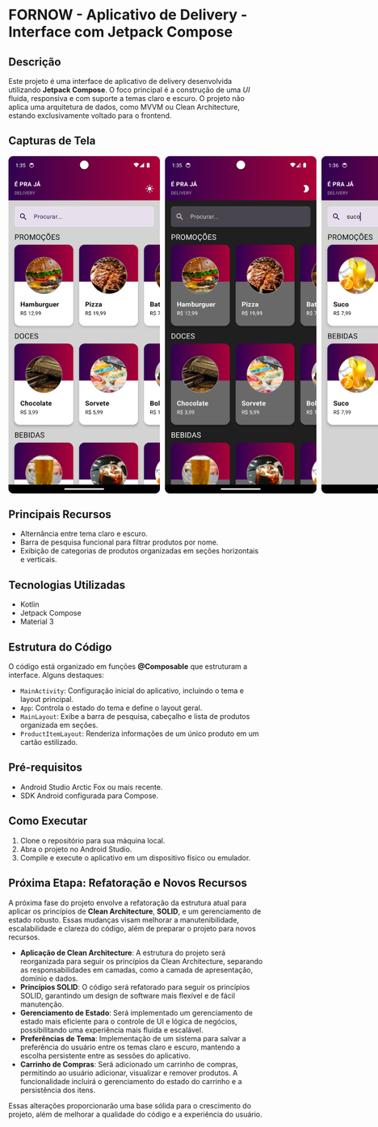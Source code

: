 # FORNOW - Aplicativo de Delivery - Interface com Jetpack Compose

<h2>Descrição</h2>
<p>
Este projeto é uma interface de aplicativo de delivery desenvolvida utilizando
<strong>Jetpack Compose</strong>. O foco principal é a construção de uma
<em>UI</em> fluida, responsiva e com suporte a temas claro e escuro.
O projeto não aplica uma arquitetura de dados, como MVVM ou Clean Architecture,
estando exclusivamente voltado para o frontend.
</p>

<h2>Capturas de Tela</h2>

<div style="display: flex; gap: 10px;">
  <img src="fornow_lightmode.png" alt="Tela em modo claro" width="300"/>
  <img src="fornow_darkmode.png" alt="Tela em modo escuro" width="300"/>
  <img src="fornow_search.png" alt="Tela de busca" width="300"/>
</div>

<h2>Principais Recursos</h2>
<ul>
<li>Alternância entre tema claro e escuro.</li>
<li>Barra de pesquisa funcional para filtrar produtos por nome.</li>
<li>Exibição de categorias de produtos organizadas em seções horizontais e verticais.</li>
</ul>

<h2>Tecnologias Utilizadas</h2>
<ul>
<li>Kotlin</li>
<li>Jetpack Compose</li>
<li>Material 3</li>
</ul>

<h2>Estrutura do Código</h2>
<p>
O código está organizado em funções <strong>@Composable</strong> que estruturam a interface. Alguns destaques:
</p>
<ul>
<li><code>MainActivity</code>: Configuração inicial do aplicativo, incluindo o tema e layout principal.</li>
<li><code>App</code>: Controla o estado do tema e define o layout geral.</li>
<li><code>MainLayout</code>: Exibe a barra de pesquisa, cabeçalho e lista de produtos organizada em seções.</li>
<li><code>ProductItemLayout</code>: Renderiza informações de um único produto em um cartão estilizado.</li>
</ul>

<h2>Pré-requisitos</h2>
<ul>
<li>Android Studio Arctic Fox ou mais recente.</li>
<li>SDK Android configurada para Compose.</li>
</ul>

<h2>Como Executar</h2>
<ol>
<li>Clone o repositório para sua máquina local.</li>
<li>Abra o projeto no Android Studio.</li>
<li>Compile e execute o aplicativo em um dispositivo físico ou emulador.</li>
</ol>

## Próxima Etapa: Refatoração e Novos Recursos

A próxima fase do projeto envolve a refatoração da estrutura atual para aplicar os princípios de **Clean Architecture**, **SOLID**, e um gerenciamento de estado robusto. 
Essas mudanças visam melhorar a manutenibilidade, escalabilidade e clareza do código, além de preparar o projeto para novos recursos.

- **Aplicação de Clean Architecture**: A estrutura do projeto será reorganizada para seguir os princípios da Clean Architecture, separando as responsabilidades em camadas, como a camada de apresentação, domínio e dados.
- **Princípios SOLID**: O código será refatorado para seguir os princípios SOLID, garantindo um design de software mais flexível e de fácil manutenção.
- **Gerenciamento de Estado**: Será implementado um gerenciamento de estado mais eficiente para o controle de UI e lógica de negócios, possibilitando uma experiência mais fluida e escalável.
- **Preferências de Tema**: Implementação de um sistema para salvar a preferência do usuário entre os temas claro e escuro, mantendo a escolha persistente entre as sessões do aplicativo.
- **Carrinho de Compras**: Será adicionado um carrinho de compras, permitindo ao usuário adicionar, visualizar e remover produtos. A funcionalidade incluirá o gerenciamento do estado do carrinho e a persistência dos itens.

Essas alterações proporcionarão uma base sólida para o crescimento do projeto, além de melhorar a qualidade do código e a experiência do usuário.
